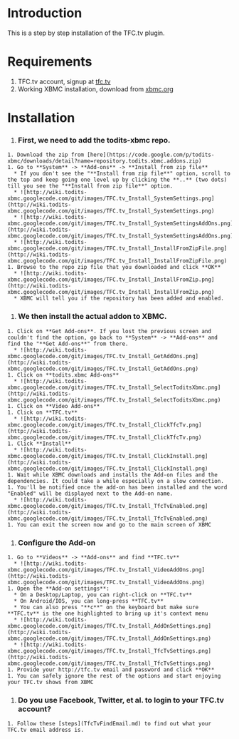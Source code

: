 # Introduction #

This is a step by
step installation of the TFC.tv plugin.

# Requirements #
  1. TFC.tv account, signup at [tfc.tv](http://tfc.tv)
  1. Working XBMC installation, download from [xbmc.org](http://xbmc.org)

# Installation #
  1. ### First, we need to add the todits-xbmc repo. ###
    1. Download the zip from [here](https://code.google.com/p/todits-xbmc/downloads/detail?name=repository.todits.xbmc.addons.zip)
    1. Go to **System** -> **Add-ons** -> **Install from zip file**
      * If you don't see the "**Install from zip file**" option, scroll to the top and keep going one level up by clicking the **..** (two dots) till you see the "**Install from zip file**" option.
      * ![http://wiki.todits-xbmc.googlecode.com/git/images/TFC.tv_Install_SystemSettings.png](http://wiki.todits-xbmc.googlecode.com/git/images/TFC.tv_Install_SystemSettings.png)
      * ![http://wiki.todits-xbmc.googlecode.com/git/images/TFC.tv_Install_SystemSettingsAddOns.png](http://wiki.todits-xbmc.googlecode.com/git/images/TFC.tv_Install_SystemSettingsAddOns.png)
      * ![http://wiki.todits-xbmc.googlecode.com/git/images/TFC.tv_Install_InstallFromZipFile.png](http://wiki.todits-xbmc.googlecode.com/git/images/TFC.tv_Install_InstallFromZipFile.png)
    1. Browse to the repo zip file that you downloaded and click **OK**
      * ![http://wiki.todits-xbmc.googlecode.com/git/images/TFC.tv_Install_InstallFromZip.png](http://wiki.todits-xbmc.googlecode.com/git/images/TFC.tv_Install_InstallFromZip.png)
      * XBMC will tell you if the repository has been added and enabled.
  1. ### We then install the actual addon to XBMC. ###
    1. Click on **Get Add-ons**. If you lost the previous screen and couldn't find the option, go back to **System** -> **Add-ons** and find the "**Get Add-ons**" from there.
      * ![http://wiki.todits-xbmc.googlecode.com/git/images/TFC.tv_Install_GetAddOns.png](http://wiki.todits-xbmc.googlecode.com/git/images/TFC.tv_Install_GetAddOns.png)
    1. Click on **todits.xbmc Add-ons**
      * ![http://wiki.todits-xbmc.googlecode.com/git/images/TFC.tv_Install_SelectToditsXbmc.png](http://wiki.todits-xbmc.googlecode.com/git/images/TFC.tv_Install_SelectToditsXbmc.png)
    1. Click on **Video Add-ons**
    1. Click on **TFC.tv**
      * ![http://wiki.todits-xbmc.googlecode.com/git/images/TFC.tv_Install_ClickTfcTv.png](http://wiki.todits-xbmc.googlecode.com/git/images/TFC.tv_Install_ClickTfcTv.png)
    1. Click **Install**
      * ![http://wiki.todits-xbmc.googlecode.com/git/images/TFC.tv_Install_ClickInstall.png](http://wiki.todits-xbmc.googlecode.com/git/images/TFC.tv_Install_ClickInstall.png)
    1. Wait while XBMC downloads and installs the Add-on files and the dependencies. It could take a while especially on a slow connection.
    1. You'll be notified once the add-on has been installed and the word "Enabled" will be displayed next to the Add-on name.
      * ![http://wiki.todits-xbmc.googlecode.com/git/images/TFC.tv_Install_TfcTvEnabled.png](http://wiki.todits-xbmc.googlecode.com/git/images/TFC.tv_Install_TfcTvEnabled.png)
    1. You can exit the screen now and go to the main screen of XBMC
  1. ### Configure the Add-on ###
    1. Go to **Videos** -> **Add-ons** and find **TFC.tv**
      * ![http://wiki.todits-xbmc.googlecode.com/git/images/TFC.tv_Install_VideoAddOns.png](http://wiki.todits-xbmc.googlecode.com/git/images/TFC.tv_Install_VideoAddOns.png)
    1. Open the **Add-on settings**:
      * On a Desktop/Laptop, you can right-click on **TFC.tv**
      * On Android/IOS, you can long-press **TFC.tv**
      * You can also press "**c**" on the keyboard but make sure **TFC.tv** is the one highlighted to bring up it's context menu
      * ![http://wiki.todits-xbmc.googlecode.com/git/images/TFC.tv_Install_AddOnSettings.png](http://wiki.todits-xbmc.googlecode.com/git/images/TFC.tv_Install_AddOnSettings.png)
      * ![http://wiki.todits-xbmc.googlecode.com/git/images/TFC.tv_Install_TfcTvSettings.png](http://wiki.todits-xbmc.googlecode.com/git/images/TFC.tv_Install_TfcTvSettings.png)
    1. Provide your http://tfc.tv email and password and click **OK**
    1. You can safely ignore the rest of the options and start enjoying your TFC.tv shows from XBMC
  1. ### Do you use Facebook, Twitter, et al. to login to your TFC.tv account? ###
    1. Follow these [steps](TfcTvFindEmail.md) to find out what your TFC.tv email address is.